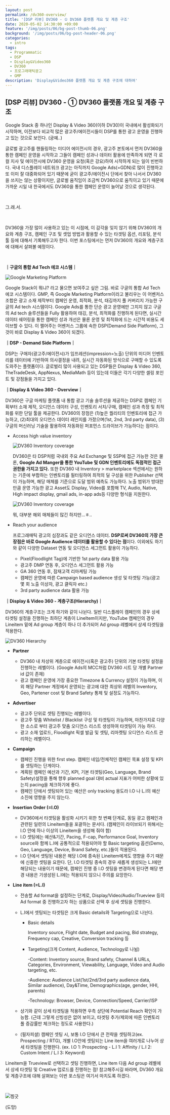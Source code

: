 ```yaml
---
layout: post
permalink: /dv360-overview/
title: '[DSP 리뷰] DV360 - ① DV360 플랫폼 개요 및 계층 구조'
date: 2020-05-02 14:30:00 +09:00
feature: '/img/posts/06/bg-post-thumb-06.png'
background: '/img/posts/06/bg-post-header-06.png'
categories:
  - intro
tags:
  - Programmatic
  - DSP
  - Display&Video360
  - DV360
  - 프로그래매틱광고
  - GMP
description: 'Display&Video360 플랫폼 개요 및 계층 구조에 대하여'
---
```




## [DSP 리뷰] DV360 - ① DV360 플랫폼 개요 및 계층 구조



Google Stack 중 하나인 Display & Video 360(이하 DV30)이 국내에서 활성화되기 시작하며, 이전보다 비교적 많은 광고주/에이전시들이 DSP를 통한 광고 운영을 진행하고 있는 것으로 보인다. (궁예..) 

글로벌 광고주를 핸들링하는 미디어 에이전시의 경우, 광고주 본토에서 먼저 DV360을 통한 캠페인 운영을 시작하고 그들이 캠페인 성과나 데이터 활용에 만족하게 되면 각 로컬 지사 및 에이전시에 DV360 운영을 요청(혹은 강요)하여 시작하게 되는 일이 빈번하다. 국내 디스플레이 네트워크 광고는 아직까지 Google Ads(=GDN)로 많이 진행하고 또 이미 잘 대중화되어 있기 때문에 굳이 광고주/에이전시 단에서 찾아 나서서 DV360을 쓰지는 않는 상황이지만, 글로벌 움직임이 조금씩 DV360으로 움직이고 있기 때문에 가까운 시일 내 한국에서도 DV360을 통한 캠페인 운영이 늘어날 것으로 생각된다.

<br>

그.래.서.

<br>

DV360을 가장 많이 사용하고 있는 이 시점에, 이 감각을 잊지 않기 위해 DV360의 개요와 계층 구조, 캠페인 구조 및 셋업 방법과 활용할 수 있는 타겟팅 옵션, 리포팅, 분석툴 등에 대해서 기록해두고자 한다. 이번 포스팅에서는 먼저 DV360의 개요와 계층구조에 대해서 살펴볼 예정이다.

<br>

**｜구글의 통합 Ad Tech 에코 시스템｜**

![Google Marketing Platform](/img/posts/06/GMP.JPG)

Google Stack이 뭐냐? 라고 물으면 보여주고 싶은 그림. 바로 구글의 통합 Ad Tech 에코 시스템이다. GMP, 즉 Google Marketing Platform이라고 불리우는 이 어벤저스 조합은 광고 소재 제작부터 캠페인 운영, 최적화, 분석, 태깅까지 풀 커버리지 가능한 구글의 Ad tech 시스템이다. Google Ads를 통한 단순 광고 운영에만 그치지 않고 구글의 Ad tech 솔루션들을 Fully 활용하여 태깅, 분석, 최적화를 진행하게 된다면, 실시간 데이터 쉐어링을 통한 캠페인 성과 개선은 물론 운영 및 최적화에 드는 시간적 비용도 세이브할 수 있다. 이 쩔어주는 어벤저스 그룹에 속한 DSP(Demand Side Platform), 그것이 바로 Display & Video 360이 되겠다.



**｜DSP - Demand Side Platform｜**

DSP는 구매자(광고주/에이전시)가 임프레션(impression=노출) 단위의 미디어 인벤토리를 데이터에 기반하여 의사결정을 내려, 실시간 자동화된 방식으로 구매할 수 있도록 도와주는 플랫폼이다. 글로벌리 많이 사용되고 있는 DSP들은 Display & Video 360, TheTradeDesk, AppNexus, MediaMath 등이 있는데 이들은 각기 다양한 셀링 포인트 및 강점들을 가지고 있다.



**｜Display & Video 360 - Overview｜**

DV360은 구글 마케팅 플랫폼 내 통합 광고 기술 솔루션을 제공하는 DSP로 캠페인 기획부터 소재 제작, 오디언스 데이터 구성, 인벤토리 서치/구매, 캠페인 성과 측정 및 최적화를 위한 단일 툴을 제공한다. DV360의 장점은 (1)높은 퀄리티의 인벤토리에 접근 가능하고, (2)최대의 오디언스 데이터 레인지를 가졌으며(1st, 2nd, 3rd party data), (3)구글의 머신러닝 기술을 활용하여 자동화된 퍼포먼스 드라이브가 가능하다는 점이다.

- Access high value inventory

  ![DV360 Inventory coverage](/img/posts/06/inventory.JPG)

  DV360은 타 DSP처럼 국내외 주요 Ad Exchange 및 SSP에 접근 가능한 것은 물론, **Google Ad Manger을 통한 YouTube 및 GDN 인벤토리에도 독점적인 접근 권한을 가지고 있다.** 또한 DV360 내 Inventory > marketplace 섹션에서는 원하는 기준에 부합하는 인벤토리를 필터링하여 최적의 딜 구성을 위한 Publisher 선택이 가능하며, 해당 매체를 기준으로 도달 범위 예측도 가능하다. 노출 범위가 방대한 만큼 운영 가능한 광고 Asset도 Display, Video를 포함해 TV, Audio, Native, High impact display, gmail ads, in-app ads등 다양한 형식을 지원한다.

  ![DV360 Inventory coverage](/img/posts/06/marketplace.JPG)

  뭐, 대부분 해외 매체들이 많긴 하지만...ㅎ..

- Reach your audience

  프로그래매틱 광고의 심장과도 같은 오디언스 데이터. **DSP로써 DV360의 가장 큰 장점은 바로 Google Audience 데이터를 활용할 수 있다는 점**이다. 이외에도 하기와 같이 다양한 Dataset 연동 및 오디언스 세그먼트 활용이 가능하다.

  - Pixel(Floodlight Tag)에 기반한 1st party data 활용 가능
  - 광고주 DMP 연동 후, 오디언스 세그먼트 활용 가능
  - GA 360 연동 후, 잠재고객 리마케팅 가능
  - 캠페인 운영에 따른 Campaign based audience 생성 및 타겟팅 가능(광고 몇 회 노출 이상자, 광고 클릭자 etc.)
  - 3rd party audience data 활용 가능



**｜Display & Video 360 - 계층구조(Hierarchy)｜**

DV360의 계층구조는 크게 하기와 같이 나뉜다. 일반 디스플레이 캠페인의 경우 상세 타겟팅 설정을 진행하는 최하단 계층이 LineItem이지만, YouTube 캠페인의 경우 Lineitem 밑에 Ad group 계층이 하나 더 추가되어 Ad group 레벨에서 상세 타겟팅을 적용한다.

![DV360 Hierarchy](/img/posts/06/hierarchy.JPG)

- **Partner**

  - DV360 내 차상위 계층으로 에이전시(혹은 광고주) 단위의 기본 타겟팅 설정을 진행하는 레벨이다. (Google Ads의 MCC처럼 DV360 시트 당 개별 Partner id 값이 존재)
  - 광고 캠페인 운영에 가장 중요한 Timezone & Currency 설정이 가능하며, 이 외 해당 Partner 계정에서 운영되는 광고에 대한 최상위 레벨의 Inventory, Geo, Partener cost 및 Brand Safety 통제 및 설정도 가능하다. 

- **Advertiser**

  - 광고주 단위로 셋팅 진행되는 레벨이다.
  - 광고주 맞춤 Whitelist / Blacklist 구성 및 타겟팅이 가능하며, 마찬가지로 다양한 소스로 부터 광고주 맞춤 오디언스 리스트 생성하여 타겟팅이 가능 하다.
  - 광고 소재 업로드, Floodlight 픽셀 발급 및 셋팅, 리마켓팅 오디언스 리스트 관리하는 레벨이다.

- **Campaign**

  - 캠페인 진행을 위한 first step. 캠페인 네임/전체적인 캠페인 목표 설정 및 KPI를 셋팅하는 단계이다.
  - 계획된 캠페인 예산과 기간, KPI, 기본 타겟팅(Geo, Language, Brand Safety)설정을 통해 향후 planned goal 대비 actual 지표가 어떠한 상황에 있는지 pacing을 체크하기에 좋다.
  - 캠페인 단에서 셋팅되어 있는 예산은 only tracking 용도라 I.O 나 L.I의 예산 소진에 영향을 주지 않는다.

- **Insertion Order (=I.O)** 

  - DV360에서 타겟팅을 활성화 시키기 위한 첫 번째 단계로, 동일 광고 캠페인과 관련된 일련의 Lineitem들을 포괄하는 문서다. (캠페인이 라이브되기 위해서는 I.O 안에 하나 이상의 Lineitem을 생성해 줘야 함)
  - I.O 셋팅에는 예산&기간, Pacing, F-cap, Performance Goal, Inventory source와 함께 L.I에 공통적으로 적용되어야 할 Basic targeting 옵션(Demo, Geo, Language, Device, Brand Safety, etc.)들이 적용된다.
  - I.O 단에서 셋팅된 내용은 해당 I.O에 종속된 Lineitem에게도 영향을 주기 때문에 신중한 셋팅을 요한다. 단, I.O 타겟팅 종속의 경우 새롭게 생성되는 L.I에만 해당되는 내용이기 때문에, 캠페인 진행 중 I.O 셋팅을 변경하게 된다면 해당 변경 내용은 기생성된 L.I에는 적용되지 않으니 주의를 요망한다.

- **Line item (=L.I)**

  - 전송할 Ad format을 설정하는 단계로, Display/Video/Audio/Trueview 등의 Ad format 중 진행하고자 하는 상품으로 선택 후 상세 셋팅을 진행한다.

  - L.I에서 셋팅되는 타겟팅은 크게 Basic details와 Targeting으로 나뉜다. 

    - Basic details

      Inventory source, Flight date, Budget and pacing, Bid strategy, Frequency cap, Creative, Conversion tracking 등

    - Targeting(크게 Content, Audience, Technology로 나뉨)

      -Content: Inventory source, Brand safety, Channel & URLs, Categories, Environment, Viewability, Language, Video and Audio targeting, etc.

      -Audience: Audience List(1st/2nd/3rd party audience data, Similar audience), Day&Time, Demographics(age, gender, HHI, parents)

      -Technology: Browser, Device, Connection/Speed, Carrier/ISP

  - 상기와 같이 상세 타겟팅을 적용하면 우측 상단에 Potential Reach 확인이 가능함. (근데 그렇게 신빙성은 없어 보이고, 타겟팅 추가/제외에 따른 인벤토리 풀 증감률만 체크하는 정도로 사용한다.)

  - (필자피셜) 캠페인 셋팅 시, 보통 I.O 단에서 큰 전략을 셋팅하고(ex. Prospecting / RTG), 개별 I.O안에 셋팅되는 Line item을 여러개로 나누어 상세 타겟팅을 진행한다. (ex. I.O 1: Prospecting - L.I 1: Affinity / L.I 2: Custom Intent / L.I 3: Keyword)



Lineitem을 Trueview로 선택하고 셋팅 진행하면, Line item 다음 Ad group 레벨에서 상세 타겟팅 및 Creative 업로드를 진행하는 점! 참고해주시길 바라며, DV360 개요 및 계층구조에 대해 살펴보는 이번 포스팅은 여기서 마치도록 하겠다.

<br>

![찡긋](/img/posts/06/kk.jpg)

(도망)

